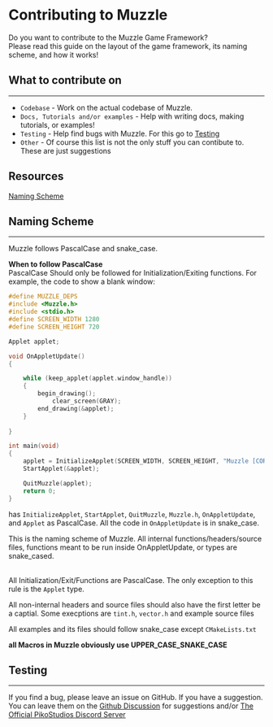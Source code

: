 # Contributing to Muzzle
Do you want to contribute to the Muzzle Game Framework? <br /> Please read this guide on the layout of the game framework, its naming scheme, and how it works!

## What to contribute on
***

* `Codebase` - Work on the actual codebase of Muzzle.
* `Docs, Tutorials and/or examples` - Help with writing docs, making tutorials, or examples!
* `Testing` - Help find bugs with Muzzle. For this go to [Testing]()
* `Other` - Of course this list is not the only stuff you can contibute to. These are just suggestions

## Resources
[Naming Scheme]()

## Naming Scheme
***
Muzzle follows PascalCase and snake_case.

**When to follow PascalCase** <br>
PascalCase Should only be followed for Initialization/Exiting functions. For example, the code to show a blank window:
```c
#define MUZZLE_DEPS
#include <Muzzle.h>
#include <stdio.h>
#define SCREEN_WIDTH 1280
#define SCREEN_HEIGHT 720

Applet applet;

void OnAppletUpdate()
{

    while (keep_applet(applet.window_handle))
    {
        begin_drawing();
            clear_screen(GRAY);
        end_drawing(&applet);
    }
    
}

int main(void)
{
    applet = InitializeApplet(SCREEN_WIDTH, SCREEN_HEIGHT, "Muzzle [CORE] - Blank Window", MUZZLE_FALSE, MUZZLE_FALSE);
    StartApplet(&applet);

    QuitMuzzle(applet);
    return 0;
}
``` 
has `InitializeApplet`, `StartApplet`, `QuitMuzzle`, `Muzzle.h`, `OnAppletUpdate`, and `Applet` as PascalCase. All the code in `OnAppletUpdate` is in snake_case.

This is the naming scheme of Muzzle. All internal functions/headers/source files, functions meant to be run inside OnAppletUpdate, or types are snake_cased. 

<br />All Initialization/Exit/Functions are PascalCase. The only exception to this rule is the `Applet` type. <br />

All non-internal headers and source files should also have the first letter be a captial. Some execptions are `tint.h`, `vector.h` and example  source files

All examples and its files should follow snake_case except `CMakeLists.txt`

**all Macros in Muzzle obviously use UPPER_CASE_SNAKE_CASE**

## Testing
***
If you find a bug, please leave an issue on GitHub. If you have a suggestion. You can leave them on the [Github Discussion](https://github.com/PikoStudios/Muzzle/discussions/16) for suggestions and/or [The Official PikoStudios Discord Server](https://discord.gg/Rw2FdYw5dK)
